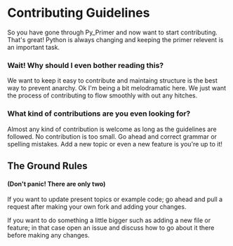 # Contributing Guidelines

So you have gone through Py_Primer and now want to start contributing.
That's great! Python is always changing and keeping the primer relevent is
an important task.


### Wait! Why should I even bother reading this?

We want to keep it easy to contribute and maintaing structure is the best
way to prevent anarchy. Ok I'm being a bit melodramatic here. We just want the
process of contributing to flow smoothly with out any hitches.

### What kind of contributions are you even looking for?

Almost any kind of contribution is welcome as long as the guidelines are
followed. No contribution is too small. Go ahead and correct grammar or spelling
mistakes. Add a new topic or even a new feature is you're up to it!

## The Ground Rules
#### (Don't panic! There are only two)


If you want to update present topics or example code; go ahead and
pull a request after making your own fork and adding your changes.


If you want to do something a little bigger such as adding a new file or feature;
in that case open an issue and discuss how to go about it there before making any changes.






